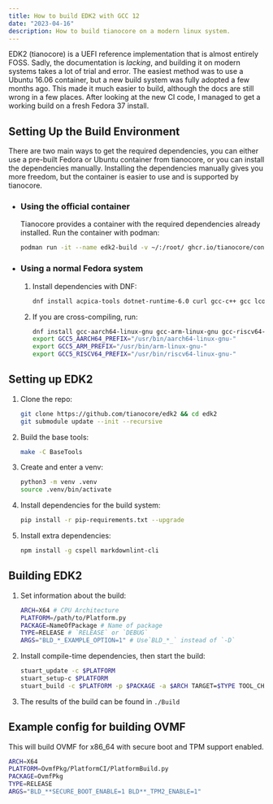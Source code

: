 ```yaml
---
title: How to build EDK2 with GCC 12
date: "2023-04-16"
description: How to build tianocore on a modern linux system.
---
```


EDK2 (tianocore) is a UEFI reference implementation that is almost entirely FOSS. Sadly, the documentation is _lacking_, and building it on modern systems takes a lot of trial and error. The easiest method was to use a Ubuntu 16.06 container, but a new build system was fully adopted a few months ago. This made it much easier to build, although the docs are still wrong in a few places. After looking at the new CI code, I managed to get a working build on a fresh Fedora 37 install.

## Setting Up the Build Environment

There are two main ways to get the required dependencies, you can either use a pre-built Fedora or Ubuntu container from tianocore, or you can install the dependencies manually. Installing the dependencies manually gives you more freedom, but the container is easier to use and is supported by tianocore.

- ### Using the official container

    Tianocore provides a container with the required dependencies already installed. Run the container with podman:

    ```bash
    podman run -it --name edk2-build -v ~/:/root/ ghcr.io/tianocore/containers/fedora-37-build:latest
    ```

- ### Using a normal Fedora system
    1. Install dependencies with DNF:

        ```bash
        dnf install acpica-tools dotnet-runtime-6.0 curl gcc-c++ gcc lcov libX11-devel libXext-devel libuuid-devel make nuget nasm python3 python3-distutils-extra python3-pip python3-setuptools nodejs npm
        ```

    2. If you are cross-compiling, run:
        ```bash
        dnf install gcc-aarch64-linux-gnu gcc-arm-linux-gnu gcc-riscv64-linux-gnu
        export GCC5_AARCH64_PREFIX="/usr/bin/aarch64-linux-gnu-"
        export GCC5_ARM_PREFIX="/usr/bin/arm-linux-gnu-"
        export GCC5_RISCV64_PREFIX="/usr/bin/riscv64-linux-gnu-"
        ```

## Setting up EDK2

1.  Clone the repo:

    ```bash
    git clone https://github.com/tianocore/edk2 && cd edk2
    git submodule update --init --recursive
    ```

2.  Build the base tools:

    ```bash
    make -C BaseTools
    ```

3.  Create and enter a venv:

    ```bash
    python3 -m venv .venv
    source .venv/bin/activate
    ```

4.  Install dependencies for the build system:

    ```bash
    pip install -r pip-requirements.txt --upgrade
    ```

5.  Install extra dependencies:
    ```bash
    npm install -g cspell markdownlint-cli
    ```

## Building EDK2

1.  Set information about the build:

    ```bash
    ARCH=X64 # CPU Architecture
    PLATFORM=/path/to/Platform.py
    PACKAGE=NameOfPackage # Name of package
    TYPE=RELEASE # `RELEASE` or `DEBUG`
    ARGS="BLD_*_EXAMPLE_OPTION=1" # Use`BLD_*_` instead of `-D`
    ```

2.  Install compile-time dependencies, then start the build:

    ```bash
    stuart_update -c $PLATFORM
    stuart_setup-c $PLATFORM
    stuart_build -c $PLATFORM -p $PACKAGE -a $ARCH TARGET=$TYPE TOOL_CHAIN_TAG=GCC5 $ARGS
    ```

3.  The results of the build can be found in `./Build`

## Example config for building OVMF

This will build OVMF for x86_64 with secure boot and TPM support enabled.

```bash
ARCH=X64
PLATFORM=OvmfPkg/PlatformCI/PlatformBuild.py
PACKAGE=OvmfPkg
TYPE=RELEASE
ARGS="BLD_**SECURE_BOOT_ENABLE=1 BLD**_TPM2_ENABLE=1"
```
